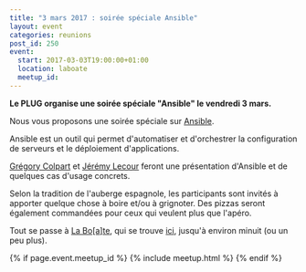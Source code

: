 ```yaml
---
title: "3 mars 2017 : soirée spéciale Ansible"
layout: event
categories: reunions
post_id: 250
event:
  start: 2017-03-03T19:00:00+01:00
  location: laboate
  meetup_id:
---
```


**Le PLUG organise une soirée spéciale "Ansible" le vendredi 3 mars.**

Nous vous proposons une soirée spéciale sur [Ansible](http://docs.ansible.com/).

Ansible est un outil qui permet d'automatiser et d'orchestrer la configuration de serveurs et le déploiement d'applications.

[Grégory Colpart](http://www.gcolpart.com/) et [Jérémy Lecour](https://twitter.com/jlecour) feront une présentation d'Ansible et de quelques cas d'usage concrets.

Selon la tradition de l'auberge espagnole, les participants sont invités à apporter quelque chose à boire et/ou à grignoter. Des pizzas seront également commandées pour ceux qui veulent plus que l'apéro.

Tout se passe à [La Bo\[a\]te](http://laboate.com/), qui se trouve [ici](https://www.openstreetmap.org/?mlat=43.29207&mlon=5.37297#map=19/43.29207/5.37297), jusqu'à environ minuit (ou un peu plus).

{% if page.event.meetup_id %}
  {% include meetup.html %}
{% endif %}

